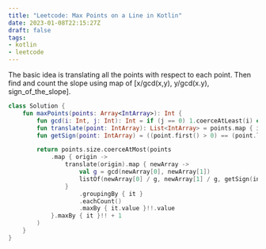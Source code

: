 ```yaml
---
title: "Leetcode: Max Points on a Line in Kotlin"
date: 2023-01-08T22:15:27Z
draft: false
tags:
- kotlin
- leetcode
---
```

The basic idea is translating all the points with respect to each point. Then find and count the slope using map of [x/gcd(x,y), y/gcd(x.y), sign_of_the_slope].
```kotlin
class Solution {
    fun maxPoints(points: Array<IntArray>): Int {
        fun gcd(i: Int, j: Int): Int = if (j == 0) 1.coerceAtLeast(i) else gcd(j, i % j)
        fun translate(point: IntArray): List<IntArray> = points.map { intArrayOf(it[0] - point[0], it[1] - point[1]) }
        fun getSign(point: IntArray) = ((point.first() > 0) == (point.last() > 0)).compareTo(false)

        return points.size.coerceAtMost(points
            .map { origin ->
                translate(origin).map { newArray ->
                    val g = gcd(newArray[0], newArray[1])
                    listOf(newArray[0] / g, newArray[1] / g, getSign(intArrayOf(newArray[0] / g, newArray[1] / g)))
                }
                    .groupingBy { it }
                    .eachCount()
                    .maxBy { it.value }!!.value
            }.maxBy { it }!! + 1
        )
    }
}
```

